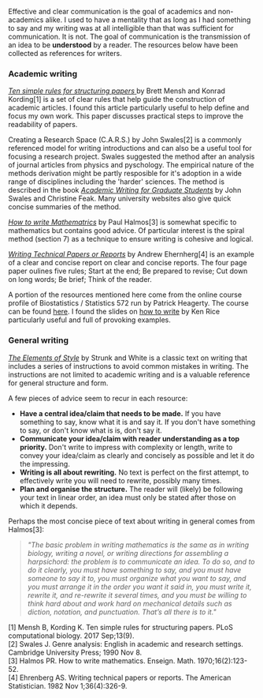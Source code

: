 Effective and clear communication is the goal of academics and non-academics alike. I used to have a mentality that as long as I had something to say and my writing was at all intelligible than that was sufficient for communication. It is not. The goal of communication is the transmission of an idea to be **understood** by a reader. The resources below have been collected as references for writers. 

### Academic writing
[*Ten simple rules for structuring papers* ](https://journals.plos.org/ploscompbiol/article?id=10.1371/journal.pcbi.1005619) by Brett Mensh and Konrad Kording[1] is a set of clear rules that help guide the construction of academic articles. I found this article particularly useful to help define and focus my own work. This paper discusses practical steps to improve the readability of papers. 

Creating a Research Space (C.A.R.S.) by John Swales[2] is a commonly referenced model for writing introductions and can also be a useful tool for focusing a research project. Swales suggested the method after an analysis of journal articles from physics and pyschology. The empirical nature of the methods derivation might be partly resposible for it's adoption in a wide range of disciplines including the 'harder' sciences. The method is described in the book [*Academic Writing for Graduate Students*](https://www.goodreads.com/book/show/926722.Academic_Writing_for_Graduate_Students?from_search=true&from_srp=true&qid=T1N55Gnvix&rank=1) by John Swales and Christine Feak. Many university websites also give quick concise summaries of the method. 

[*How to write Mathematrics*](https://sites.math.washington.edu/~lind/Resources/Halmos.pdf) by Paul Halmos[3] is somewhat specific to mathematics but contains good advice. Of particular interest is the spiral method (section 7) as a technique to ensure writing is cohesive and logical. 

[*Writing Technical Papers or Reports*](https://courses.washington.edu/b572/public/EhrenbergWriting.pdf) by Andrew Ehernherg[4] is an example of a clear and concise report on clear and concise reports. The four page paper oulines five rules; Start at the end; Be prepared to revise; Cut down on long words; Be brief; Think of the reader. 

A portion of the resources mentioned here come from the online course profile of Biostatistics / Statistics 572 run by Patrick Heagerty. The course can be found [here](https://faculty.washington.edu/heagerty/Courses/b572/). I found the slides on [how to write](https://faculty.washington.edu/heagerty/Courses/b572/public/HowToWrite-2011.pdf) by Ken Rice particularly useful and full of provoking examples.

### General writing
[*The Elements of Style*](https://faculty.washington.edu/heagerty/Courses/b572/public/StrunkWhite.pdf) by Strunk and White is a classic text on writing that includes a series of instructions to avoid common mistakes in writing. The instructions are not limited to academic writing and is a valuable reference for general structure and form. 

A few pieces of advice seem to recur in each resource: 
- **Have a central idea/claim that needs to be made.** If you have something to say, know what it is and say it. If you don't have something to say, or don't know what is is, don't say it.
- **Communicate your idea/claim with reader understanding as a top priority.** Don't write to impress with complexity or length, write to convey your idea/claim as clearly and concisely as possible and let it do the impressing. 
- **Writing is all about rewriting.** No text is perfect on the first attempt, to effectively write you will need to rewrite, possibly many times.
- **Plan and organise the structure.** The reader will (likely) be following your text in linear order, an idea must only be stated after those on which it depends. 

Perhaps the most concise piece of text about writing in general comes from Halmos[3]:
>*"The basic problem in writing mathematics is the same as in writing biology, writing a novel, or writing directions for assembling a harpsichord: the problem is to communicate an idea. To do so, and to do it clearly, you must have something to say, and you must have someone to say it to, you must organize what you want to say, and you must arrange it in the order you want it said in, you must write it, rewrite it, and re-rewrite it several times, and you must be willing to think hard about and work hard on mechanical details such as diction, notation, and punctuation. That’s all there is to it."*


[1] Mensh B, Kording K. Ten simple rules for structuring papers. PLoS computational biology. 2017 Sep;13(9).  
[2] Swales J. Genre analysis: English in academic and research settings. Cambridge University Press; 1990 Nov 8.  
[3] Halmos PR. How to write mathematics. Enseign. Math. 1970;16(2):123-52.  
[4] Ehrenberg AS. Writing technical papers or reports. The American Statistician. 1982 Nov 1;36(4):326-9.  
